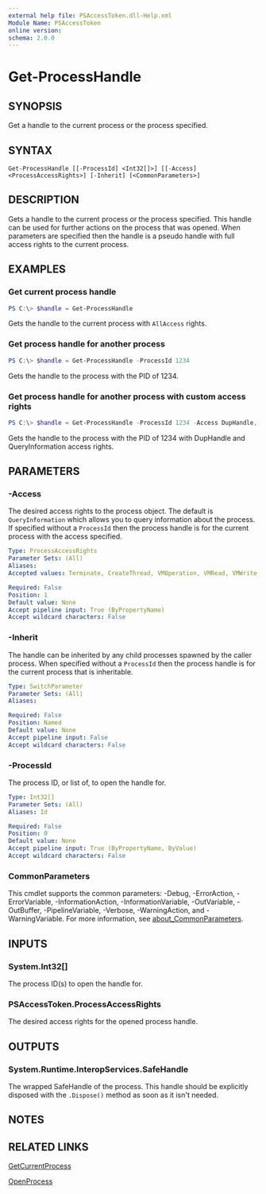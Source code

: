 ```yaml
---
external help file: PSAccessToken.dll-Help.xml
Module Name: PSAccessToken
online version:
schema: 2.0.0
---
```


# Get-ProcessHandle

## SYNOPSIS
Get a handle to the current process or the process specified.

## SYNTAX

```
Get-ProcessHandle [[-ProcessId] <Int32[]>] [[-Access] <ProcessAccessRights>] [-Inherit] [<CommonParameters>]
```

## DESCRIPTION
Gets a handle to the current process or the process specified.
This handle can be used for further actions on the process that was opened.
When parameters are specified then the handle is a pseudo handle with full access rights to the current process.

## EXAMPLES

### Get current process handle
```powershell
PS C:\> $handle = Get-ProcessHandle
```

Gets the handle to the current process with `AllAccess` rights.

### Get process handle for another process
```powershell
PS C:\> $handle = Get-ProcessHandle -ProcessId 1234
```

Gets the handle to the process with the PID of 1234.

### Get process handle for another process with custom access rights
```powershell
PS C:\> $handle = Get-ProcessHandle -ProcessId 1234 -Access DupHandle, QueryInformation
```

Gets the handle to the process with the PID of 1234 with DupHandle and QueryInformation access rights.

## PARAMETERS

### -Access
The desired access rights to the process object.
The default is `QueryInformation` which allows you to query information about the process.
If specified without a `ProcessId` then the process handle is for the current process with the access specified.

```yaml
Type: ProcessAccessRights
Parameter Sets: (All)
Aliases:
Accepted values: Terminate, CreateThread, VMOperation, VMRead, VMWrite, DupHandle, CreateProcess, SetQuota, SetInformation, QueryInformation, SuspendResume, QueryLimitedInformation, Delete, ReadControl, WriteDAC, WriteOwner, StandardRightsRequired, Synchronize, AllAccess, AccessSystemSecurity

Required: False
Position: 1
Default value: None
Accept pipeline input: True (ByPropertyName)
Accept wildcard characters: False
```

### -Inherit
The handle can be inherited by any child processes spawned by the caller process.
When specified without a `ProcessId` then the process handle is for the current process that is inheritable.

```yaml
Type: SwitchParameter
Parameter Sets: (All)
Aliases:

Required: False
Position: Named
Default value: None
Accept pipeline input: False
Accept wildcard characters: False
```

### -ProcessId
The process ID, or list of, to open the handle for.

```yaml
Type: Int32[]
Parameter Sets: (All)
Aliases: Id

Required: False
Position: 0
Default value: None
Accept pipeline input: True (ByPropertyName, ByValue)
Accept wildcard characters: False
```

### CommonParameters
This cmdlet supports the common parameters: -Debug, -ErrorAction, -ErrorVariable, -InformationAction, -InformationVariable, -OutVariable, -OutBuffer, -PipelineVariable, -Verbose, -WarningAction, and -WarningVariable. For more information, see [about_CommonParameters](http://go.microsoft.com/fwlink/?LinkID=113216).

## INPUTS

### System.Int32[]
The process ID(s) to open the handle for.

### PSAccessToken.ProcessAccessRights
The desired access rights for the opened process handle.

## OUTPUTS

### System.Runtime.InteropServices.SafeHandle
The wrapped SafeHandle of the process. This handle should be explicitly disposed with the `.Dispose()` method as soon as it isn't needed.

## NOTES

## RELATED LINKS

[GetCurrentProcess](https://docs.microsoft.com/en-us/windows/win32/api/processthreadsapi/nf-processthreadsapi-getcurrentprocess)

[OpenProcess](https://docs.microsoft.com/en-us/windows/win32/api/processthreadsapi/nf-processthreadsapi-openprocess)
